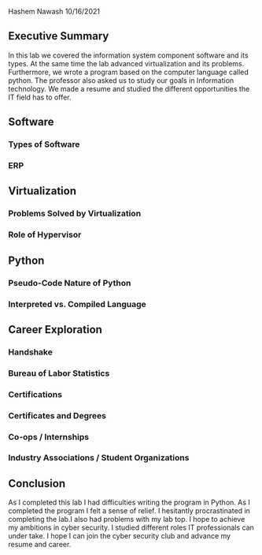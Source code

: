 Hashem Nawash 10/16/2021

## Executive Summary 
In this lab we covered the information system component software and its types. At the same time the lab advanced virtualization and its problems. Furthermore, we wrote a program based on the computer language called python. The professor also asked us to study our goals in Information technology. We made a resume and studied the different opportunities the IT field has to offer.

## Software

### Types of Software
### ERP

## Virtualization
### Problems Solved by Virtualization
### Role of Hypervisor

## Python
### Pseudo-Code Nature of Python
### Interpreted vs. Compiled Language

## Career Exploration
### Handshake
### Bureau of Labor Statistics
### Certifications
### Certificates and Degrees
### Co-ops / Internships
### Industry Associations / Student Organizations

## Conclusion
As I completed this lab I had difficulties writing the program in Python. As I completed the program I felt a sense of relief. I hesitantly procrastinated in completing the lab.I also had problems with my lab top. I hope to achieve my ambitions in cyber security. I studied different roles IT professionals can under take.  I hope I can join the cyber security club and advance my resume and career. 
